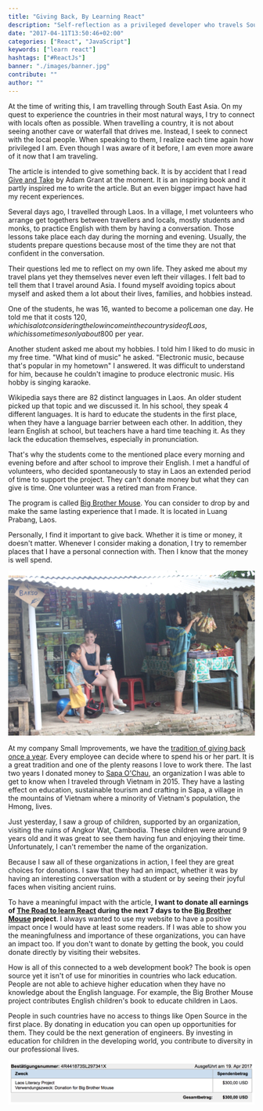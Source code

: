 ```yaml
---
title: "Giving Back, By Learning React"
description: "Self-reflection as a privileged developer who travels South East Asia. An attempt to give something back, by learning React, to contribute solving the diversity problem in software development..."
date: "2017-04-11T13:50:46+02:00"
categories: ["React", "JavaScript"]
keywords: ["learn react"]
hashtags: ["#ReactJs"]
banner: "./images/banner.jpg"
contribute: ""
author: ""
---
```


<Sponsorship />

At the time of writing this, I am travelling through South East Asia. On my quest to experience the countries in their most natural ways, I try to connect with locals often as possible. When travelling a country, it is not about seeing another cave or waterfall that drives me. Instead, I seek to connect with the local people. When speaking to them, I realize each time again how privileged I am. Even though I was aware of it before, I am even more aware of it now that I am traveling.

The article is intended to give something back. It is by accident that I read [Give and Take](http://amzn.to/2BJ1NBx) by Adam Grant at the moment. It is an inspiring book and it partly inspired me to write the article. But an even bigger impact have had my recent experiences.

Several days ago, I travelled through Laos. In a village, I met volunteers who arrange get togethers between travellers and locals, mostly students and monks, to practice English with them by having a conversation. Those lessons take place each day during the morning and evening. Usually, the students prepare questions because most of the time they are not that confident in the conversation.

Their questions led me to reflect on my own life. They asked me about my travel plans yet they themselves never even left their villages. I felt bad to tell them that I travel around Asia. I found myself avoiding topics about myself and asked them a lot about their lives, families, and hobbies instead.

One of the students, he was 16, wanted to become a policeman one day. He told me that it costs 120$, which is a lot considering the low income in the countryside of Laos, which is sometimes only about 800$ per year.

Another student asked me about my hobbies. I told him I liked to do music in my free time. "What kind of music" he asked. "Electronic music, because that's popular in my hometown" I answered. It was difficult to understand for him, because he couldn't imagine to produce electronic music. His hobby is singing karaoke.

Wikipedia says there are 82 distinct languages in Laos. An older student picked up that topic and we discussed it. In his school, they speak 4 different languages. It is hard to educate the students in the first place, when they have a language barrier between each other. In addition, they learn English at school, but teachers have a hard time teaching it. As they lack the education themselves, especially in pronunciation.

That's why the students come to the mentioned place every morning and evening before and after school to improve their English. I met a handful of volunteers, who decided spontaneously to stay in Laos an extended period of time to support the project. They can't donate money but what they can give is time. One volunteer was a retired man from France.

The program is called [Big Brother Mouse](http://www.bigbrothermouse.com/). You can consider to drop by and make the same lasting experience that I made. It is located in Luang Prabang, Laos.

Personally, I find it important to give back. Whether it is time or money, it doesn't matter. Whenever I consider making a donation, I try to remember places that I have a personal connection with. Then I know that the money is well spend.

![indonesia](./images/warung.jpg)

At my company Small Improvements, we have the [tradition of giving back once a year](https://blog.small-improvements.com/2017/03/14/why-we-give-back-our-2016-donations/?ref=robinwieruch.de). Every employee can decide where to spend his or her part. It is a great tradition and one of the plenty reasons I love to work there. The last two years I donated money to [Sapa O'Chau](http://sapaochau.org/), an organization I was able to get to know when I traveled through Vietnam in 2015. They have a lasting effect on education, sustainable tourism and crafting in Sapa, a village in the mountains of Vietnam where a minority of Vietnam's population, the Hmong, lives.

Just yesterday, I saw a group of children, supported by an organization, visiting the ruins of Angkor Wat, Cambodia. These children were around 9 years old and it was great to see them having fun and enjoying their time. Unfortunately, I can't remember the name of the organization.

Because I saw all of these organizations in action, I feel they are great choices for donations. I saw that they had an impact, whether it was by having an interesting conversation with a student or by seeing their joyful faces when visiting ancient ruins.

To have a meaningful impact with the article, **I want to donate all earnings of [The Road to learn React](https://www.robinwieruch.de/the-road-to-learn-react/) during the next 7 days to the [Big Brother Mouse](http://www.bigbrothermouse.com/) project**. I always wanted to use my website to have a positive impact once I would have at least some readers. If I was able to show you the meaningfulness and importance of these organizations, you can have an impact too. If you don't want to donate by getting the book, you could donate directly by visiting their websites.

How is all of this connected to a web development book? The book is open source yet it isn't of use for minorities in countries who lack education. People are not able to achieve higher education when they have no knowledge about the English language. For example, the Big Brother Mouse project contributes English children's book to educate children in Laos.

People in such countries have no access to things like Open Source in the first place. By donating in education you can open up opportunities for them. They could be the next generation of engineers. By investing in education for children in the developing world, you contribute to diversity in our professional lives.

![learn react](./images/result.png)
